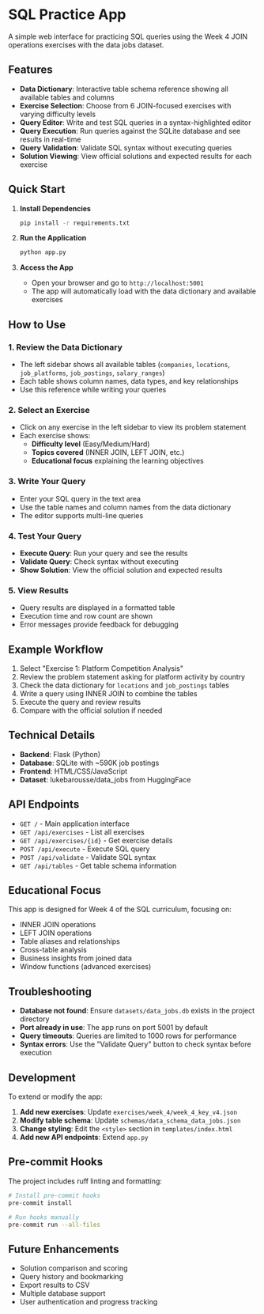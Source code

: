 # SQL Practice App

A simple web interface for practicing SQL queries using the Week 4 JOIN operations exercises with the data jobs dataset.

## Features

- **Data Dictionary**: Interactive table schema reference showing all available tables and columns
- **Exercise Selection**: Choose from 6 JOIN-focused exercises with varying difficulty levels
- **Query Editor**: Write and test SQL queries in a syntax-highlighted editor
- **Query Execution**: Run queries against the SQLite database and see results in real-time
- **Query Validation**: Validate SQL syntax without executing queries
- **Solution Viewing**: View official solutions and expected results for each exercise

## Quick Start

1. **Install Dependencies**
   ```bash
   pip install -r requirements.txt
   ```

2. **Run the Application**
   ```bash
   python app.py
   ```

3. **Access the App**
   - Open your browser and go to `http://localhost:5001`
   - The app will automatically load with the data dictionary and available exercises

## How to Use

### 1. Review the Data Dictionary
- The left sidebar shows all available tables (`companies`, `locations`, `job_platforms`, `job_postings`, `salary_ranges`)
- Each table shows column names, data types, and key relationships
- Use this reference while writing your queries

### 2. Select an Exercise
- Click on any exercise in the left sidebar to view its problem statement
- Each exercise shows:
  - **Difficulty level** (Easy/Medium/Hard)
  - **Topics covered** (INNER JOIN, LEFT JOIN, etc.)
  - **Educational focus** explaining the learning objectives

### 3. Write Your Query
- Enter your SQL query in the text area
- Use the table names and column names from the data dictionary
- The editor supports multi-line queries

### 4. Test Your Query
- **Execute Query**: Run your query and see the results
- **Validate Query**: Check syntax without executing
- **Show Solution**: View the official solution and expected results

### 5. View Results
- Query results are displayed in a formatted table
- Execution time and row count are shown
- Error messages provide feedback for debugging

## Example Workflow

1. Select "Exercise 1: Platform Competition Analysis"
2. Review the problem statement asking for platform activity by country
3. Check the data dictionary for `locations` and `job_postings` tables
4. Write a query using INNER JOIN to combine the tables
5. Execute the query and review results
6. Compare with the official solution if needed

## Technical Details

- **Backend**: Flask (Python)
- **Database**: SQLite with ~590K job postings
- **Frontend**: HTML/CSS/JavaScript
- **Dataset**: lukebarousse/data_jobs from HuggingFace

## API Endpoints

- `GET /` - Main application interface
- `GET /api/exercises` - List all exercises
- `GET /api/exercises/{id}` - Get exercise details
- `POST /api/execute` - Execute SQL query
- `POST /api/validate` - Validate SQL syntax
- `GET /api/tables` - Get table schema information

## Educational Focus

This app is designed for Week 4 of the SQL curriculum, focusing on:
- INNER JOIN operations
- LEFT JOIN operations
- Table aliases and relationships
- Cross-table analysis
- Business insights from joined data
- Window functions (advanced exercises)

## Troubleshooting

- **Database not found**: Ensure `datasets/data_jobs.db` exists in the project directory
- **Port already in use**: The app runs on port 5001 by default
- **Query timeouts**: Queries are limited to 1000 rows for performance
- **Syntax errors**: Use the "Validate Query" button to check syntax before execution

## Development

To extend or modify the app:

1. **Add new exercises**: Update `exercises/week_4/week_4_key_v4.json`
2. **Modify table schema**: Update `schemas/data_schema_data_jobs.json`
3. **Change styling**: Edit the `<style>` section in `templates/index.html`
4. **Add new API endpoints**: Extend `app.py`

## Pre-commit Hooks

The project includes ruff linting and formatting:

```bash
# Install pre-commit hooks
pre-commit install

# Run hooks manually
pre-commit run --all-files
```

## Future Enhancements

- Solution comparison and scoring
- Query history and bookmarking
- Export results to CSV
- Multiple database support
- User authentication and progress tracking
